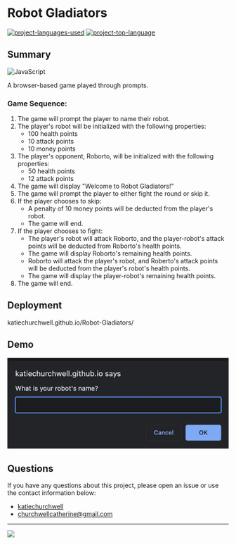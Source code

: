 # Robot Gladiators
  [![project-languages-used](https://img.shields.io/github/languages/count/katiechurchwell/Robot-Gladiators?color=important)](https://github.com/katiechurchwell/Robot-Gladiators)
  [![project-top-language](https://img.shields.io/github/languages/top/katiechurchwell/Robot-Gladiators?color=blueviolet)](https://github.com/katiechurchwell/Robot-Gladiatorsr)


## Summary
![JavaScript](https://img.shields.io/badge/JavaScript_ES6-%23323330.svg?style=flat&logo=javascript&logoColor=%23F7DF1E)

A browser-based game played through prompts.

### Game Sequence:
1. The game will prompt the player to name their robot.
2. The player's robot will be initialized with the following properties:
    * 100 health points
    * 10 attack points
    * 10 money points
3. The player's opponent, Roborto, will be initialized with the following properties:
    * 50 health points
    * 12 attack points
4. The game will display "Welcome to Robot Gladiators!"
5. The game will prompt the player to either fight the round or skip it.
6. If the player chooses to skip:
    * A penalty of 10 money points will be deducted from the player's robot.
    * The game will end.
7. If the player chooses to fight:
    * The player's robot will attack Roborto, and the player-robot's attack points will be deducted from Roborto's health points.
    * The game will display Roborto's remaining health points.
    * Roborto will attack the player's robot, and Roberto's attack points will be deducted from the player's robot's health points.
    * The game will display the player-robot's remaining health points.
8. The game will end.

## Deployment
katiechurchwell.github.io/Robot-Gladiators/

## Demo
![Demo of Robot Gladiators](/demo.gif)

## Questions
  If you have any questions about this project, please open an issue or use the contact information below:
  * [katiechurchwell](https://www.github.com/katiechurchwell)
  * [churchwellcatherine@gmail.com](mailto:churchwellcatherine@gmail.com)


---
  ![](https://img.shields.io/badge/license-MIT-blue)